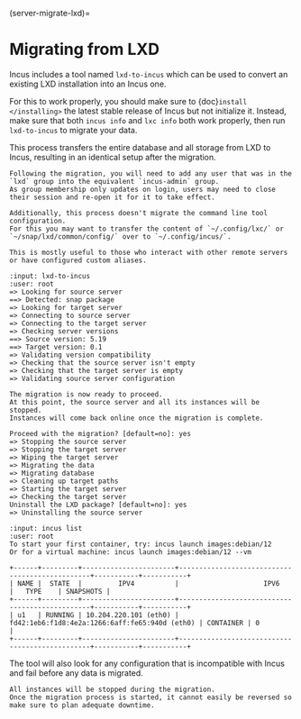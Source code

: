 (server-migrate-lxd)=
# Migrating from LXD

Incus includes a tool named `lxd-to-incus` which can be used to convert an existing LXD installation into an Incus one.

For this to work properly, you should make sure to {doc}`install </installing>` the latest stable release of Incus but not initialize it.
Instead, make sure that both `incus info` and `lxc info` both work properly, then run `lxd-to-incus` to migrate your data.

This process transfers the entire database and all storage from LXD to Incus, resulting in an identical setup after the migration.

```{note}
Following the migration, you will need to add any user that was in the `lxd` group into the equivalent `incus-admin` group.
As group membership only updates on login, users may need to close their session and re-open it for it to take effect.
```

```{note}
Additionally, this process doesn't migrate the command line tool configuration.
For this you may want to transfer the content of `~/.config/lxc/` or `~/snap/lxd/common/config/` over to `~/.config/incus/`.

This is mostly useful to those who interact with other remote servers or have configured custom aliases.
```

```{terminal}
:input: lxd-to-incus
:user: root
=> Looking for source server
==> Detected: snap package
=> Looking for target server
=> Connecting to source server
=> Connecting to the target server
=> Checking server versions
==> Source version: 5.19
==> Target version: 0.1
=> Validating version compatibility
=> Checking that the source server isn't empty
=> Checking that the target server is empty
=> Validating source server configuration

The migration is now ready to proceed.
At this point, the source server and all its instances will be stopped.
Instances will come back online once the migration is complete.

Proceed with the migration? [default=no]: yes
=> Stopping the source server
=> Stopping the target server
=> Wiping the target server
=> Migrating the data
=> Migrating database
=> Cleaning up target paths
=> Starting the target server
=> Checking the target server
Uninstall the LXD package? [default=no]: yes
=> Uninstalling the source server
```

```{terminal}
:input: incus list
:user: root
To start your first container, try: incus launch images:debian/12
Or for a virtual machine: incus launch images:debian/12 --vm

+------+---------+-----------------------+------------------------------------------------+-----------+-----------+
| NAME |  STATE  |         IPV4          |                     IPV6                       |   TYPE    | SNAPSHOTS |
+------+---------+-----------------------+------------------------------------------------+-----------+-----------+
| u1   | RUNNING | 10.204.220.101 (eth0) | fd42:1eb6:f1d8:4e2a:1266:6aff:fe65:940d (eth0) | CONTAINER | 0         |
+------+---------+-----------------------+------------------------------------------------+-----------+-----------+
```

The tool will also look for any configuration that is incompatible with Incus and fail before any data is migrated.

```{warning}
All instances will be stopped during the migration.
Once the migration process is started, it cannot easily be reversed so make sure to plan adequate downtime.
```

